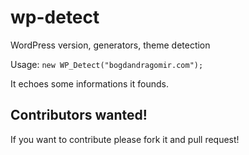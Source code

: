 # wp-detect
WordPress version, generators, theme detection

Usage:
`new WP_Detect("bogdandragomir.com");`

It echoes some informations it founds.

## Contributors wanted! 
If you want to contribute please fork it and pull request! 
